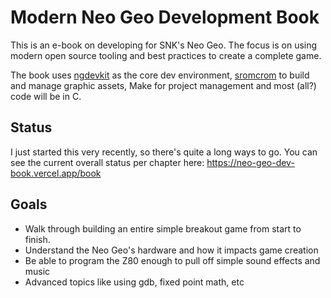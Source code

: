 # Modern Neo Geo Development Book

This is an e-book on developing for SNK's Neo Geo. The focus is on using modern open source tooling and best practices to create a complete game.

The book uses [ngdevkit](https://github.com/dciabrin/ngdevkit) as the core dev environment, [sromcrom](https://github.com/city41/sromcrom) to build and manage graphic assets, Make for project management and most (all?) code will be in C.

## Status

I just started this very recently, so there's quite a long ways to go. You can see the current overall status per chapter here: https://neo-geo-dev-book.vercel.app/book

## Goals

- Walk through building an entire simple breakout game from start to finish.
- Understand the Neo Geo's hardware and how it impacts game creation
- Be able to program the Z80 enough to pull off simple sound effects and music
- Advanced topics like using gdb, fixed point math, etc
